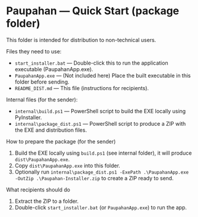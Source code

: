 # Paupahan — Quick Start (package folder)

This folder is intended for distribution to non-technical users.

Files they need to use:
- `start_installer.bat` — Double-click this to run the application executable (PaupahanApp.exe).
- `PaupahanApp.exe` — (Not included here) Place the built executable in this folder before sending.
- `README_DIST.md` — This file (instructions for recipients).

Internal files (for the sender):
- `internal\build.ps1` — PowerShell script to build the EXE locally using PyInstaller.
- `internal\package_dist.ps1` — PowerShell script to produce a ZIP with the EXE and distribution files.

How to prepare the package (for the sender)
1. Build the EXE locally using `build.ps1` (see internal folder), it will produce `dist\PaupahanApp.exe`.
2. Copy `dist\PaupahanApp.exe` into this folder.
3. Optionally run `internal\package_dist.ps1 -ExePath .\PaupahanApp.exe -OutZip .\Paupahan-Installer.zip` to create a ZIP ready to send.

What recipients should do
1. Extract the ZIP to a folder.
2. Double-click `start_installer.bat` (or `PaupahanApp.exe`) to run the app.
